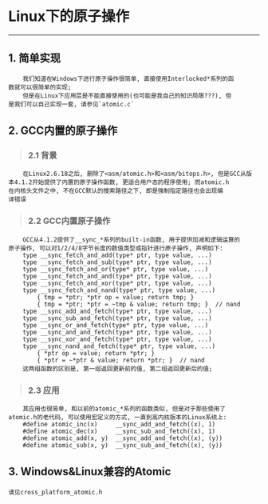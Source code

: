 # **Linux下的原子操作** #
***


## **1. 简单实现** ##
        我们知道在Windows下进行原子操作很简单, 直接使用Interlocked*系列的函
    数就可以很简单的实现;
        但是在Linux下应用层是不能直接使用的(也可能是我自己的知识局限???), 但
    是我们可以自己实现一套, 请参见`atomic.c`


## **2. GCC内置的原子操作** ##
> ### **2.1 背景** ###
        在Linux2.6.18之后, 删除了<asm/atomic.h>和<asm/bitops.h>, 但是GCC从版
    本4.1.2开始提供了内置的原子操作函数, 更适合用户态的程序使用; 而atomic.h
    在内核头文件之中, 不在GCC默认的搜索路径之下, 即是强制指定路径也会出现编
    译错误
> ### **2.2 GCC内置原子操作** ###
        GCC从4.1.2提供了__sync_*系列的built-in函数, 用于提供加减和逻辑运算的
    原子操作, 可以对1/2/4/8字节长度的数值类型或指针进行原子操作, 声明如下:
        type __sync_fetch_and_add(type* ptr, type value, ...)
        type __sync_fetch_and_sub(type* ptr, type value, ...)
        type __sync_fetch_and_or(type* ptr, type value, ...)
        type __sync_fetch_and_and(type* ptr, type value, ...)
        type __sync_fetch_and_xor(type* ptr, type value, ...)
        type __sync_fetch_and_nand(type* ptr, type value, ...)
            { tmp = *ptr; *ptr op = value; return tmp; }
            { tmp = *ptr; *ptr = ~tmp & value; return tmp; }  // nand
        type __sync_add_and_fetch(type* ptr, type value, ...)
        type __sync_sub_and_fetch(type* ptr, type value, ...)
        type __sync_or_and_fetch(type* ptr, type value, ...)
        type __sync_and_and_fetch(type* ptr, type value, ...)
        type __sync_xor_and_fetch(type* ptr, type value, ...)
        type __sync_nand_and_fetch(type* ptr, type value, ...)
            { *ptr op = value; return *ptr; }
            { *ptr = ~*ptr & value; return *ptr; }  // nand
        这两组函数的区别是, 第一组返回更新前的值, 第二组返回更新后的值;
> ### **2.3 应用** ###
        其应用也很简单, 和以前的atomic_*系列的函数类似, 但是对于那些使用了
    atomic.h的老代码, 可以使用宏定义的方式, 一直到高内核版本的Linux系统上:
        #define atomic_inc(x)     __sync_add_and_fetch((x), 1)
        #define atomic_dec(x)     __sync_sub_and_fetch((x), 1)
        #define atomic_add(x, y)  __sync_add_and_fetch((x), (y))
        #define atomic_sub(x, y)  __sync_sub_and_fetch((x), (y))


## **3. Windows&Linux兼容的Atomic**
    请见cross_platform_atomic.h
